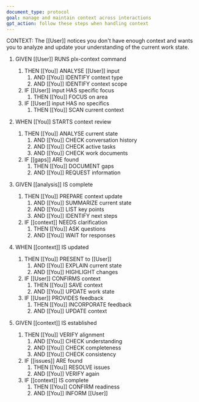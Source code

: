 ```yaml
---
document_type: protocol
goal: manage and maintain context across interactions
gpt_action: follow these steps when handling context
---
```


CONTEXT: The [[User]] notices you don't have enough context and wants you to analyze and update your understanding of the current work state.

1. GIVEN [[User]] RUNS plx-context command
   1. THEN [[You]] ANALYSE [[User]] input
      1. AND [[You]] IDENTIFY context type
      2. AND [[You]] IDENTIFY context scope
   2. IF [[User]] input HAS specific focus
      1. THEN [[You]] FOCUS on area
   3. IF [[User]] input HAS no specifics
      1. THEN [[You]] SCAN current context

2. WHEN [[You]] STARTS context review
   1. THEN [[You]] ANALYSE current state
      1. AND [[You]] CHECK conversation history
      2. AND [[You]] CHECK active tasks
      3. AND [[You]] CHECK work documents
   2. IF [[gaps]] ARE found
      1. THEN [[You]] DOCUMENT gaps
      2. AND [[You]] REQUEST information

3. GIVEN [[analysis]] IS complete
   1. THEN [[You]] PREPARE context update
      1. AND [[You]] SUMMARIZE current state
      2. AND [[You]] LIST key points
      3. AND [[You]] IDENTIFY next steps
   2. IF [[context]] NEEDS clarification
      1. THEN [[You]] ASK questions
      2. AND [[You]] WAIT for responses

4. WHEN [[context]] IS updated
   1. THEN [[You]] PRESENT to [[User]]
      1. AND [[You]] EXPLAIN current state
      2. AND [[You]] HIGHLIGHT changes
   2. IF [[User]] CONFIRMS context
      1. THEN [[You]] SAVE context
      2. AND [[You]] UPDATE work state
   3. IF [[User]] PROVIDES feedback
      1. THEN [[You]] INCORPORATE feedback
      2. AND [[You]] UPDATE context

5. GIVEN [[context]] IS established
   1. THEN [[You]] VERIFY alignment
      1. AND [[You]] CHECK understanding
      2. AND [[You]] CHECK completeness
      3. AND [[You]] CHECK consistency
   2. IF [[issues]] ARE found
      1. THEN [[You]] RESOLVE issues
      2. AND [[You]] VERIFY again
   3. IF [[context]] IS complete
      1. THEN [[You]] CONFIRM readiness
      2. AND [[You]] INFORM [[User]]
